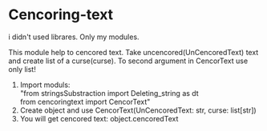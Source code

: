 # Cencoring-text
i didn't used librares. Only my modules.

This module help to cencored text. Take uncencored(UnCencoredText) text and create list of a curse(curse). To second argument in CencorText use only list! 
1. Import moduls:\
"from stringsSubstraction import Deleting_string as dt\
     from cencoringtext import СencorText"
2. Create object and use CencorText(UnCencoredText: str, curse: list[str])
3. You will get cencored text: object.cencoredText
